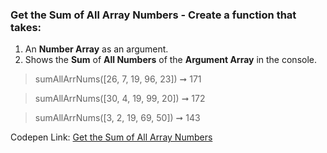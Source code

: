 ### Get the Sum of All Array Numbers - Create a function that takes: 

1. An **Number Array** as an argument. 
1. Shows the **Sum** of **All Numbers** of the **Argument Array** in the console.

> sumAllArrNums([26, 7, 19, 96, 23]) ➞ 171 

> sumAllArrNums([30, 4, 19, 99, 20]) ➞ 172

> sumAllArrNums([3, 2, 19, 69, 50]) ➞ 143 

Codepen Link: [Get the Sum of All Array Numbers](https://codepen.io/javascriptstudent/pen/KKdygqR?editors=0012)